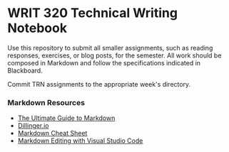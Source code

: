# WRIT 320 Technical Writing Notebook
Use this repository to submit all smaller assignments, such as reading responses, exercises, or blog posts, for the semester. All work should be composed in Markdown and follow the specifications indicated in Blackboard. 

Commit TRN assignments to the appropriate week's directory. 

### Markdown Resources
- [The Ultimate Guide to Markdown](https://blog.ghost.org/markdown/)
- [Dillinger.io](https://dillinger.io/)
- [Markdown Cheat Sheet](https://www.markdownguide.org/cheat-sheet)
- [Markdown Editing with Visual Studio Code](https://code.visualstudio.com/Docs/languages/markdown)

